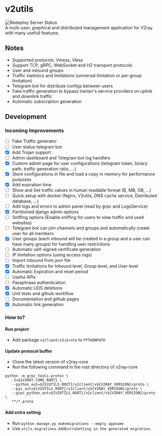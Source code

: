 # v2utils
![Redeploy Server Status](https://github.com/mahdilotfi167/v2utils/actions/workflows/django.yml/badge.svg)  
A multi-user, graphical and distributed management application for V2ray with many usefull features.
## Notes 
- Supported protocols: Vmess, Vless
- Support TCP, gRPC, WebSocket and H2 transport protocols
- User and inbound groups
- Traffic statistics and limitations (universal limitation or per-group limitation)
- Telegram bot for distribute configs between users
- Fake traffic generation to bypass Iranian's service providers on uplink and downlink traffic
- Automatic subscription generation

## Development
### Incoming Improvements
- [ ] Fake Traffic generator
- [ ] User status telegram bot
- [X] Add Trojan support
- [ ] Admin dashboard and Telegram bot log handlers
- [X] Custom admin page for user configurations (telegram token, binary path, traffic generation ratio, ...)
- [X] Store configurations in file and load a copy in memory for performance purposes
- [X] Add expiration time
- [ ] Show and Get traffic values in human readable format (B, MB, GB, ...)
- [ ] Quick setup with docker (Nginx, V2utils, DNS cache service, Distributed database, ...)
- [ ] Add logs and errors to admin panel (read by grpc and LogsService)
- [X] Partitioned django admin options
- [ ] Sniffing options (Enable sniffing for users to view traffic and used websites)
- [ ] Telegram bot can join channels and groups and automatically create user for all members
- [X] User groups (each inbound will be created in a group and a user can have many groups) for handling user restrictions
- [ ] Automatic self-signed certificate generation
- [ ] IP limitation options (using access logs)
- [ ] Import inbound from json file
- [X] Traffic limitations for Inbound level, Group level, and User level
- [X] Automatic Expiration and reset period
- [ ] Useful APIs
- [ ] Passphrase authentication
- [X] Automatic UDS deletions
- [X] Unit tests and github workflow
- [ ] Documentation and github pages
- [X] Automatic link generation

### How to?
#### Run project
- Add package `v2client/v5/proto` to `PYTHONPATH`
#### Update protocol buffer
- Clone the latest version of v2ray-core
- Run the following command in the root directory of v2ray-core
```
python -m grpc_tools.protoc \
   -I=${V2RAY_CORE_ROOT} \
   --python_out=${V2UTILS_ROOT}/v2client/v${V2RAY_VERSION}/proto \
   --pyi_out=${V2UTILS_ROOT}/v2client/v${V2RAY_VERSION}/proto \
   --grpc_python_out=${V2UTILS_ROOT}/v2client/v${V2RAY_VERSION}/proto \
   **/*.proto
```
#### Add extra setting
- Run `python manage.py makemigrations --empty appname`  
- Use `utils.migrations.AddExtraSetting in the generated migration`.
